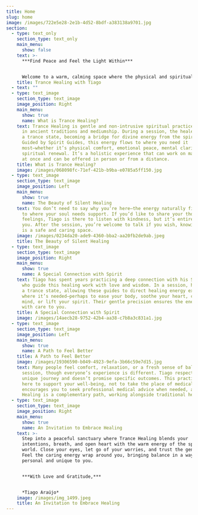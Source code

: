 ```yaml
---
title: Home
slug: home
image: /images/722e5e28-2e1b-4d52-8bdf-a383138a9701.jpg
section:
  - type: text_only
    section_type: text_only
    main_menu:
      show: false
    text: >-
      ***Find Peace and Feel the Light Within***


      Welcome to a warm, calming space where the physical and spiritual world come together to support your healing. In Trance Healing, Tiago becomes a channel for energy that nurtures your body, emotions, mind, and soul. He invites you with an open heart to step into this caring experience.
    title: Trance Healing with Tiago
  - text: ""
  - type: text_image
    section_type: text_image
    image_position: Right
    main_menu:
      show: true
      name: What is Trance Healing?
    text: Trance Healing is gentle and non-intrusive spiritual practice with roots
      in ancient traditions and mediumship. During a session, the healer enters
      a trance state, becoming a bridge for divine energy from the spirit world.
      Guided by Spirit Guides, this energy flows to where you need it
      most—whether it’s physical comfort, emotional peace, mental clarity, or
      spiritual renewal. It’s a holistic experience that can work on many levels
      at once and can be offered in person or from a distance.
    title: What is Trance Healing?
    image: /images/068098fc-71ef-421b-b9ba-e0785a5ff150.jpg
  - type: text_image
    section_type: text_image
    image_position: Left
    main_menu:
      show: true
      name: The Beauty of Silent Healing
    text: You don’t need to say why you’re here—the energy naturally finds its way
      to where your soul needs support. If you’d like to share your thoughts or
      feelings, Tiago is there to listen with kindness, but it’s entirely up to
      you. After the session, you’re welcome to talk if you wish, knowing this
      is a safe and caring space.
    image: /images/0234da20-ade9-4360-bba2-aa20fb2de9ab.jpeg
    title: The Beauty of Silent Healing
  - type: text_image
    section_type: text_image
    image_position: Right
    main_menu:
      show: true
      name: A Special Connection with Spirit
    text: Tiago has spent years practicing a deep connection with his Spirit Guides,
      who guide this healing work with love and wisdom. In a session, he enters
      a trance state, allowing these guides to direct healing energy exactly
      where it’s needed—perhaps to ease your body, soothe your heart, clear your
      mind, or lift your spirit. Their gentle precision ensures the energy flows
      with care to you.
    title: A Special Connection with Spirit
    image: /images/14aecb28-9752-42b4-aa38-c7b8a3c831a1.jpg
  - type: text_image
    section_type: text_image
    image_position: Left
    main_menu:
      show: true
      name: A Path to Feel Better
    title: A Path to Feel Better
    image: /images/19306590-b049-4923-9efa-3b66c59e7d15.jpg
    text: Many people feel comfort, relaxation, or a fresh sense of balance after a
      session, though everyone’s experience is different. Tiago respects your
      unique journey and doesn’t promise specific outcomes. This practice is
      here to support your well-being, not to take the place of medical care. He
      encourages you to seek professional medical advice when needed, as Trance
      Healing is a complementary path, working alongside traditional healthcare.
  - type: text_image
    section_type: text_image
    image_position: Right
    main_menu:
      show: true
      name: An Invitation to Embrace Healing
    text: >-
      Step into a peaceful sanctuary where Trance Healing blends your
      intentions, breath, and open heart with the warm energy of the spirit
      world. Close your eyes, let go of your worries, and trust the gentle flow.
      Feel the caring energy wrap around you, bringing balance in a way that’s
      personal and unique to you.


      ***With Love and Gratitude,***  


      *Tiago Araújo*
    image: /images/img_1499.jpeg
    title: An Invitation to Embrace Healing
---
```

